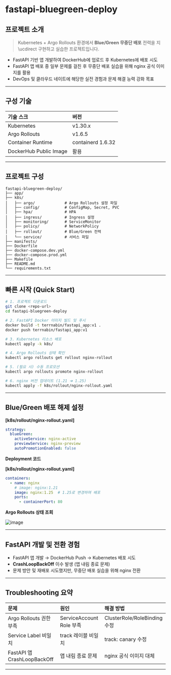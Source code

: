 # fastapi-bluegreen-deploy

## 프로젝트 소개
> Kubernetes + Argo Rollouts 환경에서 **Blue/Green 무중단 배포** 전력을 지\ucdirect 구현하고 실습한 프로젝트입니다.

- FastAPI 기반 앱 개발하여 DockerHub에 업로드 후 Kubernetes에 배포 시도
- FastAPI 앱 배포 중 일부 문제를 걸친 후 무중단 배포 실습을 위해 nginx 공식 이미지를 활용
- DevOps 및 클라우드 네이트에 해당한 실전 경험과 문제 해결 능력 강화 목표

---

## 구성 기술

| 기술 스크 | 버전 |
|:----------|:----|
| Kubernetes | v1.30.x |
| Argo Rollouts | v1.6.5 |
| Container Runtime | containerd 1.6.32 |
| DockerHub Public Image | 활용 |

---

## 프로젝트 구성
```
fastapi-bluegreen-deploy/
├── app/                 
├── k8s/
│   ├── argo/             # Argo Rollouts 설정 파일
│   ├── config/           # ConfigMap, Secret, PVC
│   ├── hpa/              # HPA
│   ├── ingress/          # Ingress 설정
│   ├── monitoring/       # ServiceMonitor
│   ├── policy/           # NetworkPolicy
│   ├── rollout/          # Blue/Green 전력
│   └── service/          # 서비스 파일
├── manifests/
├── Dockerfile
├── docker-compose.dev.yml
├── docker-compose.prod.yml
├── Makefile
├── README.md
└── requirements.txt
```

---

## 빠른 시작 (Quick Start)

```bash
# 1. 프로젝트 다운로드
git clone <repo-url>
cd fastapi-bluegreen-deploy

# 2. FastAPI Docker 이미지 빌드 및 푸시
docker build -t terrnabin/fastapi_app:v1 .
docker push terrnabin/fastapi_app:v1

# 3. Kubernetes 리소스 배포
kubectl apply -k k8s/

# 4. Argo Rollouts 상태 확인
kubectl argo rollouts get rollout nginx-rollout

# 5. (필요 시) 수동 프로모션
kubectl argo rollouts promote nginx-rollout

# 6. nginx 버전 업데이트 (1.21 ➔ 1.25)
kubectl apply -f k8s/rollout/nginx-rollout.yaml
```

---

## Blue/Green 배포 해제 설정

**[k8s/rollout/nginx-rollout.yaml]**
```yaml
strategy:
  blueGreen:
    activeService: nginx-active
    previewService: nginx-preview
    autoPromotionEnabled: false
```

**Deployment 코드**

**[k8s/rollout/nginx-rollout.yaml]**
```yaml
containers:
  - name: nginx
    # image: nginx:1.21
    image: nginx:1.25  # 1.25로 변경하며 배포
    ports:
      - containerPort: 80
```

**Argo Rollouts 상태 조회**

![image](https://github.com/user-attachments/assets/706c4f87-be43-497f-bf7a-02b548c15164)


---

## FastAPI 개발 및 전환 경험

- FastAPI 앱 개발 → DockerHub Push → Kubernetes 배포 시도
- **CrashLoopBackOff** 이수 발생 (앱 내림 종료 문제)
- 문제 방안 및 재배포 시도했지만, 무중단 배포 실습을 위해 nginx 전환

---

## Troubleshooting 요약

| 문제 | 원인 | 해결 방법 |
|:-----|:-----|:-----------|
| Argo Rollouts 권한 부족 | ServiceAccount Role 부족 | ClusterRole/RoleBinding 수정 |
| Service Label 비일치 | track 레이블 비일치 | track: canary 수정 |
| FastAPI 앱 CrashLoopBackOff | 앱 내림 종료 문제 | nginx 공식 이미지 대체 |

---



